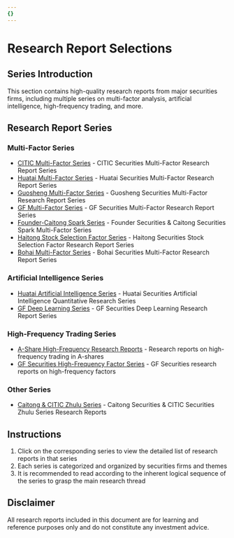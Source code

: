 ```yaml
---
{}
---
```


# Research Report Selections

## Series Introduction

This section contains high-quality research reports from major securities firms, including multiple series on multi-factor analysis, artificial intelligence, high-frequency trading, and more.

## Research Report Series

### Multi-Factor Series

- [CITIC Multi-Factor Series](./中信-多因子系列/index.md) - CITIC Securities Multi-Factor Research Report Series
- [Huatai Multi-Factor Series](./华泰-多因子系列/index.md) - Huatai Securities Multi-Factor Research Report Series
- [Guosheng Multi-Factor Series](./国盛-多因子系列/index.md) - Guosheng Securities Multi-Factor Research Report Series
- [GF Multi-Factor Series](./广发-多因子系列/index.md) - GF Securities Multi-Factor Research Report Series
- [Founder-Caitong Spark Series](./方正财通-星火系列/index.md) - Founder Securities & Caitong Securities Spark Multi-Factor Series
- [Haitong Stock Selection Factor Series](./海通-选股因子系列/index.md) - Haitong Securities Stock Selection Factor Research Report Series
- [Bohai Multi-Factor Series](./渤海-多因子系列/index.md) - Bohai Securities Multi-Factor Research Report Series

### Artificial Intelligence Series

- [Huatai Artificial Intelligence Series](./华泰-人工智能系列/index.md) - Huatai Securities Artificial Intelligence Quantitative Research Series
- [GF Deep Learning Series](./广发-深度学习系列/index.md) - GF Securities Deep Learning Research Report Series

### High-Frequency Trading Series

- [A-Share High-Frequency Research Reports](./a股高频研报/index.md) - Research reports on high-frequency trading in A-shares
- [GF Securities High-Frequency Factor Series](./广发-高频因子系列/index.md) - GF Securities research reports on high-frequency factors

### Other Series

- [Caitong & CITIC Zhulu Series](./财通中信-逐鹿系列/index.md) - Caitong Securities & CITIC Securities Zhulu Series Research Reports

## Instructions

1. Click on the corresponding series to view the detailed list of research reports in that series
2. Each series is categorized and organized by securities firms and themes
3. It is recommended to read according to the inherent logical sequence of the series to grasp the main research thread

## Disclaimer

All research reports included in this document are for learning and reference purposes only and do not constitute any investment advice.